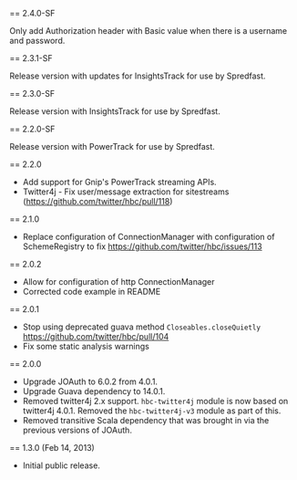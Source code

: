== 2.4.0-SF

Only add Authorization header with Basic value when there is a username and
password.

== 2.3.1-SF

Release version with updates for InsightsTrack for use by Spredfast.

== 2.3.0-SF

Release version with InsightsTrack for use by Spredfast.

== 2.2.0-SF

Release version with PowerTrack for use by Spredfast.

== 2.2.0
* Add support for Gnip's PowerTrack streaming APIs.
* Twitter4j - Fix user/message extraction for sitestreams (https://github.com/twitter/hbc/pull/118)

== 2.1.0

* Replace configuration of ConnectionManager with configuration of SchemeRegistry to fix https://github.com/twitter/hbc/issues/113

== 2.0.2

* Allow for configuration of http ConnectionManager
* Corrected code example in README

== 2.0.1

* Stop using deprecated guava method `Closeables.closeQuietly` https://github.com/twitter/hbc/pull/104
* Fix some static analysis warnings

== 2.0.0

* Upgrade JOAuth to 6.0.2 from 4.0.1.
* Upgrade Guava dependency to 14.0.1.
* Removed twitter4j 2.x support. `hbc-twitter4j` module is now based on twitter4j 4.0.1.
Removed the `hbc-twitter4j-v3` module as part of this.
* Removed transitive Scala dependency that was brought in via the previous versions of JOAuth.

== 1.3.0 (Feb 14, 2013)

* Initial public release.
